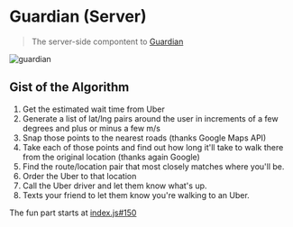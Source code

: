 # Guardian (Server)
> The server-side compontent to [Guardian](http://devpost.com/software/guardian-652ibf)

![guardian](http://challengepost-s3-challengepost.netdna-ssl.com/photos/production/software_photos/000/289/011/datas/gallery.jpg)

## Gist of the Algorithm

1. Get the estimated wait time from Uber
2. Generate a list of lat/lng pairs around the user in increments of a few degrees and plus or minus a few m/s
3. Snap those points to the nearest roads (thanks Google Maps API)
4. Take each of those points and find out how long it'll take to walk there from the original location (thanks again Google)
5. Find the route/location pair that most closely matches where you'll be.
6. Order the Uber to that location
7. Call the Uber driver and let them know what's up.
8. Texts your friend to let them know you're walking to an Uber.

The fun part starts at [index.js#150]()
